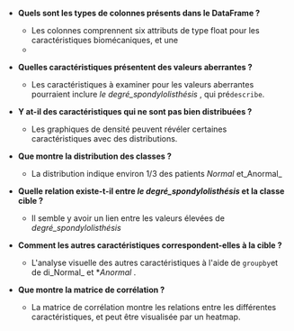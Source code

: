 - **Quels sont les types de colonnes présents dans le DataFrame ?**
    - Les colonnes comprennent six attributs de type float pour les caractéristiques biomécaniques, et une
    -
- **Quelles caractéristiques présentent des valeurs aberrantes ?**
    - Les caractéristiques à examiner pour les valeurs aberrantes pourraient inclure _le degré_spondylolisthésis_ , qui pré`describe`.
    
- **Y at-il des caractéristiques qui ne sont pas bien distribuées ?**
    - Les graphiques de densité peuvent révéler certaines caractéristiques avec des distributions.
    
- **Que montre la distribution des classes ?**
    - La distribution indique environ 1/3 des patients _Normal_ et_Anormal_

- **Quelle relation existe-t-il entre _le degré_spondylolisthésis_ et la classe cible ?**
    - Il semble y avoir un lien entre les valeurs élevées de _degré_spondylolisthésis_
    
- **Comment les autres caractéristiques correspondent-elles à la cible ?**
    - L'analyse visuelle des autres caractéristiques à l'aide de `groupby`et de di_Normal_ et *_Anormal_ .
    
- **Que montre la matrice de corrélation ?**
    - La matrice de corrélation montre les relations entre les différentes caractéristiques, et peut être visualisée par un heatmap.